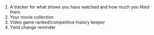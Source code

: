 1. A tracker for what shows you have watched and how much you liked them
2. Your movie collection
3. Video game ranked/competitive history keeper
4. Yield change reminder
